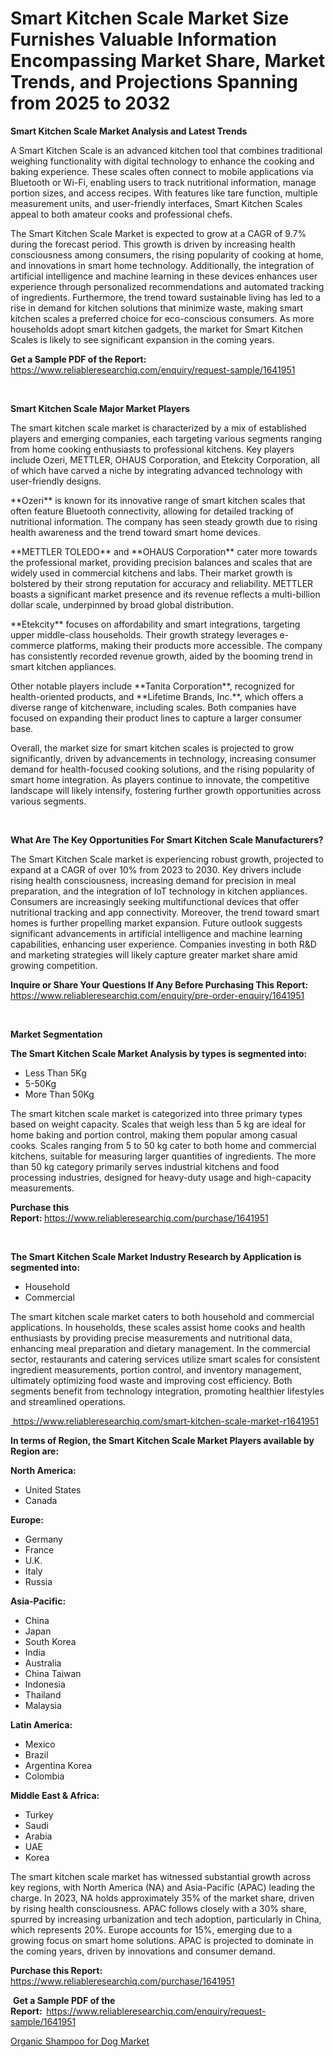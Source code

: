 <p><h1>Smart Kitchen Scale Market Size Furnishes Valuable Information Encompassing Market Share, Market Trends, and Projections Spanning from 2025 to 2032</h1></p><p><strong>Smart Kitchen Scale Market Analysis and Latest Trends</strong></p>
<p><p>A Smart Kitchen Scale is an advanced kitchen tool that combines traditional weighing functionality with digital technology to enhance the cooking and baking experience. These scales often connect to mobile applications via Bluetooth or Wi-Fi, enabling users to track nutritional information, manage portion sizes, and access recipes. With features like tare function, multiple measurement units, and user-friendly interfaces, Smart Kitchen Scales appeal to both amateur cooks and professional chefs.</p><p>The Smart Kitchen Scale Market is expected to grow at a CAGR of 9.7% during the forecast period. This growth is driven by increasing health consciousness among consumers, the rising popularity of cooking at home, and innovations in smart home technology. Additionally, the integration of artificial intelligence and machine learning in these devices enhances user experience through personalized recommendations and automated tracking of ingredients. Furthermore, the trend toward sustainable living has led to a rise in demand for kitchen solutions that minimize waste, making smart kitchen scales a preferred choice for eco-conscious consumers. As more households adopt smart kitchen gadgets, the market for Smart Kitchen Scales is likely to see significant expansion in the coming years.</p></p>
<p><strong>Get a Sample PDF of the Report:&nbsp;</strong> <a href="https://www.reliableresearchiq.com/enquiry/request-sample/1641951?utm_campaign=2886&utm_medium=2&utm_source=Github&utm_content=ia&utm_term=05042025&utm_id=smart-kitchen-scale">https://www.reliableresearchiq.com/enquiry/request-sample/1641951</a></p>
<p>&nbsp;</p>
<p><strong>Smart Kitchen Scale Major Market Players</strong></p>
<p><p>The smart kitchen scale market is characterized by a mix of established players and emerging companies, each targeting various segments ranging from home cooking enthusiasts to professional kitchens. Key players include Ozeri, METTLER, OHAUS Corporation, and Etekcity Corporation, all of which have carved a niche by integrating advanced technology with user-friendly designs.</p><p>**Ozeri** is known for its innovative range of smart kitchen scales that often feature Bluetooth connectivity, allowing for detailed tracking of nutritional information. The company has seen steady growth due to rising health awareness and the trend toward smart home devices.</p><p>**METTLER TOLEDO** and **OHAUS Corporation** cater more towards the professional market, providing precision balances and scales that are widely used in commercial kitchens and labs. Their market growth is bolstered by their strong reputation for accuracy and reliability. METTLER boasts a significant market presence and its revenue reflects a multi-billion dollar scale, underpinned by broad global distribution.</p><p>**Etekcity** focuses on affordability and smart integrations, targeting upper middle-class households. Their growth strategy leverages e-commerce platforms, making their products more accessible. The company has consistently recorded revenue growth, aided by the booming trend in smart kitchen appliances.</p><p>Other notable players include **Tanita Corporation**, recognized for health-oriented products, and **Lifetime Brands, Inc.**, which offers a diverse range of kitchenware, including scales. Both companies have focused on expanding their product lines to capture a larger consumer base.</p><p>Overall, the market size for smart kitchen scales is projected to grow significantly, driven by advancements in technology, increasing consumer demand for health-focused cooking solutions, and the rising popularity of smart home integration. As players continue to innovate, the competitive landscape will likely intensify, fostering further growth opportunities across various segments.</p></p>
<p>&nbsp;</p>
<p><strong>What Are The Key Opportunities For Smart Kitchen Scale Manufacturers?</strong></p>
<p><p>The Smart Kitchen Scale market is experiencing robust growth, projected to expand at a CAGR of over 10% from 2023 to 2030. Key drivers include rising health consciousness, increasing demand for precision in meal preparation, and the integration of IoT technology in kitchen appliances. Consumers are increasingly seeking multifunctional devices that offer nutritional tracking and app connectivity. Moreover, the trend toward smart homes is further propelling market expansion. Future outlook suggests significant advancements in artificial intelligence and machine learning capabilities, enhancing user experience. Companies investing in both R&D and marketing strategies will likely capture greater market share amid growing competition.</p></p>
<p><strong>Inquire or Share Your Questions If Any Before Purchasing This Report:</strong> <a href="https://www.reliableresearchiq.com/enquiry/pre-order-enquiry/1641951?utm_campaign=2886&utm_medium=2&utm_source=Github&utm_content=ia&utm_term=05042025&utm_id=smart-kitchen-scale">https://www.reliableresearchiq.com/enquiry/pre-order-enquiry/1641951</a></p>
<p>&nbsp;</p>
<p><strong>Market Segmentation</strong></p>
<p><strong>The Smart Kitchen Scale Market Analysis by types is segmented into:</strong></p>
<p><ul><li>Less Than 5Kg</li><li>5-50Kg</li><li>More Than 50Kg</li></ul></p>
<p><p>The smart kitchen scale market is categorized into three primary types based on weight capacity. Scales that weigh less than 5 kg are ideal for home baking and portion control, making them popular among casual cooks. Scales ranging from 5 to 50 kg cater to both home and commercial kitchens, suitable for measuring larger quantities of ingredients. The more than 50 kg category primarily serves industrial kitchens and food processing industries, designed for heavy-duty usage and high-capacity measurements.</p></p>
<p><strong>Purchase this Report:&nbsp;</strong><a href="https://www.reliableresearchiq.com/purchase/1641951?utm_campaign=2886&utm_medium=2&utm_source=Github&utm_content=ia&utm_term=05042025&utm_id=smart-kitchen-scale">https://www.reliableresearchiq.com/purchase/1641951</a></p>
<p>&nbsp;</p>
<p><strong>The Smart Kitchen Scale Market Industry Research by Application is segmented into:</strong></p>
<p><ul><li>Household</li><li>Commercial</li></ul></p>
<p><p>The smart kitchen scale market caters to both household and commercial applications. In households, these scales assist home cooks and health enthusiasts by providing precise measurements and nutritional data, enhancing meal preparation and dietary management. In the commercial sector, restaurants and catering services utilize smart scales for consistent ingredient measurements, portion control, and inventory management, ultimately optimizing food waste and improving cost efficiency. Both segments benefit from technology integration, promoting healthier lifestyles and streamlined operations.</p></p>
<p><a href="https://www.reliableresearchiq.com/smart-kitchen-scale-market-r1641951?utm_campaign=2886&utm_medium=2&utm_source=Github&utm_content=ia&utm_term=05042025&utm_id=smart-kitchen-scale">&nbsp;https://www.reliableresearchiq.com/smart-kitchen-scale-market-r1641951</a></p>
<p><strong>In terms of Region, the Smart Kitchen Scale Market Players available by Region are:</strong></p>
<p>
    <p> <strong> North America: </strong>
        <ul>
            <li>United States</li>
            <li>Canada</li>
        </ul>
        </p> 
    <p> <strong> Europe: </strong>
        <ul>
            <li>Germany</li>
            <li>France</li>
            <li>U.K.</li>
            <li>Italy</li>
            <li>Russia</li>
        </ul>
        </p> 
    <p> <strong> Asia-Pacific: </strong>
        <ul>
            <li>China</li>
            <li>Japan</li>
            <li>South Korea</li>
            <li>India</li>
            <li>Australia</li>
            <li>China Taiwan</li>
            <li>Indonesia</li>
            <li>Thailand</li>
            <li>Malaysia</li>
        </ul>
        </p> 
    <p> <strong> Latin America: </strong>
        <ul>
            <li>Mexico</li>
            <li>Brazil</li>
            <li>Argentina Korea</li>
            <li>Colombia</li>
        </ul>
        </p> 
    <p> <strong> Middle East & Africa: </strong>
        <ul>
            <li>Turkey</li>
            <li>Saudi</li>
            <li>Arabia</li>
            <li>UAE</li>
            <li>Korea</li>
        </ul>
    </p>
    </p>
<p><p>The smart kitchen scale market has witnessed substantial growth across key regions, with North America (NA) and Asia-Pacific (APAC) leading the charge. In 2023, NA holds approximately 35% of the market share, driven by rising health consciousness. APAC follows closely with a 30% share, spurred by increasing urbanization and tech adoption, particularly in China, which represents 20%. Europe accounts for 15%, emerging due to a growing focus on smart home solutions. APAC is projected to dominate in the coming years, driven by innovations and consumer demand.</p></p>
<p><strong>Purchase this Report: </strong><a href="https://www.reliableresearchiq.com/purchase/1641951?utm_campaign=2886&utm_medium=2&utm_source=Github&utm_content=ia&utm_term=05042025&utm_id=smart-kitchen-scale">https://www.reliableresearchiq.com/purchase/1641951</a></p>
<p>&nbsp;<strong>Get a Sample PDF of the Report:&nbsp;&nbsp;</strong><a href="https://www.reliableresearchiq.com/enquiry/request-sample/1641951?utm_campaign=2886&utm_medium=2&utm_source=Github&utm_content=ia&utm_term=05042025&utm_id=smart-kitchen-scale">https://www.reliableresearchiq.com/enquiry/request-sample/1641951</a></p>
<p><strong></strong></p>
<p><p><a href="https://github.com/aidelndasse/Market-Research-Report-List-1/blob/main/organic-shampoo-for-dog-market.md?utm_campaign=2886&utm_medium=2&utm_source=Github&utm_content=ia&utm_term=05042025&utm_id=smart-kitchen-scale">Organic Shampoo for Dog Market</a></p></p>